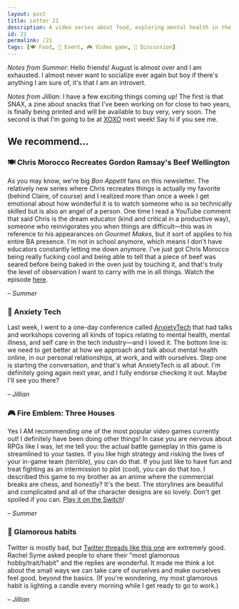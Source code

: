 ```yaml
---
layout: post
title: Letter 21
description: A video series about food, exploring mental health in the tech industry, the video game that has taken over Summer's life, and a good Twitter thread.
id: 21
permalink: /21
tags: [🍽 Food, 🎉 Event, 🎮 Video game, 💬 Discussion]
---
```


_Notes from Summer_: Hello friends! August is almost over and I am exhausted. I almost never want to socialize ever again but boy if there's anything I am sure of, it's that I am an introvert.

_Notes from Jillian_: I have a few exciting things coming up! The first is that SNAX, a zine about snacks that I've been working on for close to two years, is finally being printed and will be available to buy very, very soon. The second is that I'm going to be at [XOXO](https://xoxofest.com/) next week! Say hi if you see me.

## We recommend...

### 🍽️ Chris Morocco Recreates Gordon Ramsay's Beef Wellington

As you may know, we're big _Bon Appetit_ fans on this newsletter. The relatively new series where Chris recreates things is actually my favorite (behind Claire, of course) and I realized more than once a week I get emotional about how wonderful it is to watch someone who is so technically skilled but is also an angel of a person. One time I read a YouTube comment that said Chris is the dream educator (kind and critical in a productive way), someone who reinvigorates you when things are difficult—this was in reference to his appearances on _Gourmet Makes_, but it sort of applies to his entire BA presence. I'm not in school anymore, which means I don't have educators constantly letting me down anymore. I've just got Chris Morocco being really fucking cool and being able to tell that a piece of beef was seared before being baked in the oven just by touching it, and that's truly the level of observation I want to carry with me in all things. Watch the episode [here](https://www.youtube.com/watch?v=3eVMgUrEazA).

– _Summer_

### 🎉 Anxiety Tech

Last week, I went to a one-day conference called [AnxietyTech](https://www.anxietytech.com/) that had talks and workshops covering all kinds of topics relating to mental health, mental illness, and self care in the tech industry—and I loved it. The bottom line is: we need to get better at how we approach and talk about mental health online, in our personal relationships, at work, and with ourselves. Step one is starting the conversation, and that's what AnxietyTech is all about. I'm definitely going again next year, and I fully endorse checking it out. Maybe I'll see you there?

– _Jillian_

### 🎮 Fire Emblem: Three Houses

Yes I AM recommending one of the most popular video games currently out! I definitely have been doing other things! In case you are nervous about RPGs like I was, let me tell you: the actual battle gameplay in this game is streamlined to your tastes. If you like high strategy and risking the lives of your in-game team (terrible), you can do that. If you just like to have fun and treat fighting as an intermission to plot (cool), you can do that too. I described this game to my brother as an anime where the commercial breaks are chess, and honestly? It's the best. The storylines are beautiful and complicated and all of the character designs are so lovely. Don't get spoiled if you can. [Play it on the Switch](https://fireemblem.nintendo.com/three-houses/)!

– _Summer_

### 💬 Glamorous habits

Twitter is mostly bad, but [Twitter threads like this one](https://twitter.com/rachsyme/status/1164914549092442113?s=21) are extremely good. Rachel Syme asked people to share their "most glamorous hobby/trait/habit" and the replies are wonderful. It made me think a lot about the small ways we can take care of ourselves and make ourselves feel good, beyond the basics. (If you're wondering, my most glamorous habit is lighting a candle every morning while I get ready to go to work.)

– _Jillian_
